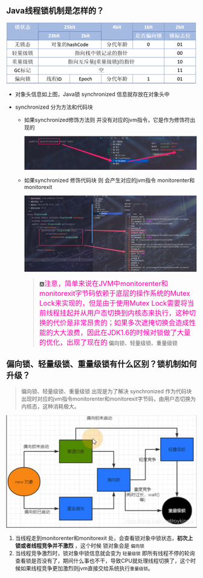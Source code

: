 ## Java线程锁机制是怎样的？

![image-20210620212717822](Java线程锁机制.assets/image-20210620212717822.png)



* 对象头信息如上图，Java锁 synchronized 信息就存放在对象头中

* synchronized 分为方法和代码块

	* 如果synchronized修饰方法则 并没有对应的jvm指令，它是作为修饰符出现的

		![image-20210620213641852](Java线程锁机制.assets/image-20210620213641852.png)

	* 如果synchronized 修饰代码块  则 会产生对应的jvm指令 monitorenter和monitorexit

		![image-20210620213819517](Java线程锁机制.assets/image-20210620213819517.png)

		> :a:<font color=ff00aa size=4>注意，简单来说在JVM中monitorenter和monitorexit字节码依赖于底层的操作系统的Mutex Lock来实现的，但是由于使用Mutex Lock需要将当前线程挂起并从用户态切换到内核态来执行，这种切换的代价是非常昂贵的；如果多次遮掩切换会造成性能的大大浪费，因此在JDK1.6的时候对锁做了大量的优化，出现了现在的</font>  偏向锁、轻量级锁、重量级锁



## 偏向锁、轻量级锁、重量级锁有什么区别？锁机制如何升级？

> 偏向锁、轻量级锁、重量级锁 出现是为了解决 synchronized 作为代码块出现时对应的jvm指令monitorenter和monitorexit字节码，由用户态切换为内核态，这种消耗极大。

![image-20210620212316064](Java线程锁机制.assets/image-20210620212316064.png)

1. 当线程走到monitorenter和monitorexit 处，会查看锁对象中锁状态，**初次上锁或者线程竞争并不激烈** ，这个时候 锁对象会是 `偏向锁`
2. 当线程竞争激烈时，锁对象中锁信息就会变为 `轻量级锁` 即所有线程不停的轮询查看锁是否没有了，期间什么事也不干，导致CPU就处理线程切换了，这个时候如果线程竞争更加激烈则jvm直接交给系统执行`重量级锁`。





